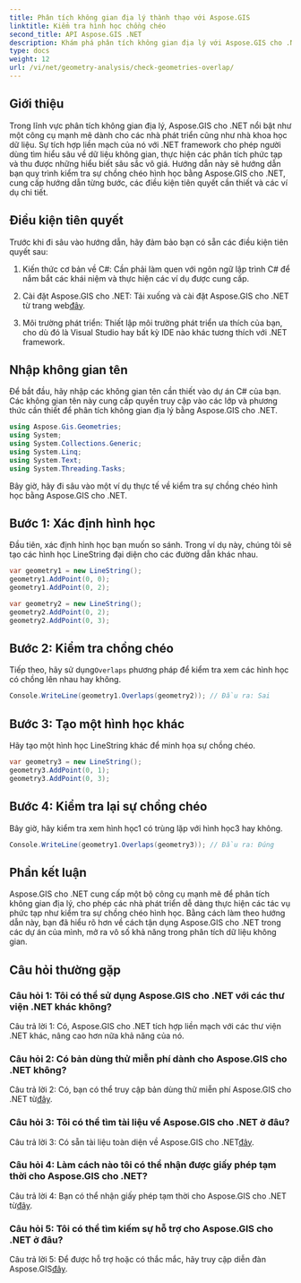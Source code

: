 ```yaml
---
title: Phân tích không gian địa lý thành thạo với Aspose.GIS
linktitle: Kiểm tra hình học chồng chéo
second_title: API Aspose.GIS .NET
description: Khám phá phân tích không gian địa lý với Aspose.GIS cho .NET. Tìm hiểu cách kiểm tra sự chồng chéo hình học với hướng dẫn từng bước.
type: docs
weight: 12
url: /vi/net/geometry-analysis/check-geometries-overlap/
---
```

## Giới thiệu

Trong lĩnh vực phân tích không gian địa lý, Aspose.GIS cho .NET nổi bật như một công cụ mạnh mẽ dành cho các nhà phát triển cũng như nhà khoa học dữ liệu. Sự tích hợp liền mạch của nó với .NET framework cho phép người dùng tìm hiểu sâu về dữ liệu không gian, thực hiện các phân tích phức tạp và thu được những hiểu biết sâu sắc vô giá. Hướng dẫn này sẽ hướng dẫn bạn quy trình kiểm tra sự chồng chéo hình học bằng Aspose.GIS cho .NET, cung cấp hướng dẫn từng bước, các điều kiện tiên quyết cần thiết và các ví dụ chi tiết.

## Điều kiện tiên quyết

Trước khi đi sâu vào hướng dẫn, hãy đảm bảo bạn có sẵn các điều kiện tiên quyết sau:

1. Kiến thức cơ bản về C#: Cần phải làm quen với ngôn ngữ lập trình C# để nắm bắt các khái niệm và thực hiện các ví dụ được cung cấp.

2.  Cài đặt Aspose.GIS cho .NET: Tải xuống và cài đặt Aspose.GIS cho .NET từ trang web[đây](https://releases.aspose.com/gis/net/).

3. Môi trường phát triển: Thiết lập môi trường phát triển ưa thích của bạn, cho dù đó là Visual Studio hay bất kỳ IDE nào khác tương thích với .NET framework.

## Nhập không gian tên

Để bắt đầu, hãy nhập các không gian tên cần thiết vào dự án C# của bạn. Các không gian tên này cung cấp quyền truy cập vào các lớp và phương thức cần thiết để phân tích không gian địa lý bằng Aspose.GIS cho .NET.

```csharp
using Aspose.Gis.Geometries;
using System;
using System.Collections.Generic;
using System.Linq;
using System.Text;
using System.Threading.Tasks;
```

Bây giờ, hãy đi sâu vào một ví dụ thực tế về kiểm tra sự chồng chéo hình học bằng Aspose.GIS cho .NET.

## Bước 1: Xác định hình học

Đầu tiên, xác định hình học bạn muốn so sánh. Trong ví dụ này, chúng tôi sẽ tạo các hình học LineString đại diện cho các đường dẫn khác nhau.

```csharp
var geometry1 = new LineString();
geometry1.AddPoint(0, 0);
geometry1.AddPoint(0, 2);

var geometry2 = new LineString();
geometry2.AddPoint(0, 2);
geometry2.AddPoint(0, 3);
```

## Bước 2: Kiểm tra chồng chéo

 Tiếp theo, hãy sử dụng`Overlaps` phương pháp để kiểm tra xem các hình học có chồng lên nhau hay không.

```csharp
Console.WriteLine(geometry1.Overlaps(geometry2)); // Đầu ra: Sai
```

## Bước 3: Tạo một hình học khác

Hãy tạo một hình học LineString khác để minh họa sự chồng chéo.

```csharp
var geometry3 = new LineString();
geometry3.AddPoint(0, 1);
geometry3.AddPoint(0, 3);
```

## Bước 4: Kiểm tra lại sự chồng chéo

Bây giờ, hãy kiểm tra xem hình học1 có trùng lặp với hình học3 hay không.

```csharp
Console.WriteLine(geometry1.Overlaps(geometry3)); // Đầu ra: Đúng
```

## Phần kết luận

Aspose.GIS cho .NET cung cấp một bộ công cụ mạnh mẽ để phân tích không gian địa lý, cho phép các nhà phát triển dễ dàng thực hiện các tác vụ phức tạp như kiểm tra sự chồng chéo hình học. Bằng cách làm theo hướng dẫn này, bạn đã hiểu rõ hơn về cách tận dụng Aspose.GIS cho .NET trong các dự án của mình, mở ra vô số khả năng trong phân tích dữ liệu không gian.

## Câu hỏi thường gặp

### Câu hỏi 1: Tôi có thể sử dụng Aspose.GIS cho .NET với các thư viện .NET khác không?

Câu trả lời 1: Có, Aspose.GIS cho .NET tích hợp liền mạch với các thư viện .NET khác, nâng cao hơn nữa khả năng của nó.

### Câu hỏi 2: Có bản dùng thử miễn phí dành cho Aspose.GIS cho .NET không?

 Câu trả lời 2: Có, bạn có thể truy cập bản dùng thử miễn phí Aspose.GIS cho .NET từ[đây](https://releases.aspose.com/).

### Câu hỏi 3: Tôi có thể tìm tài liệu về Aspose.GIS cho .NET ở đâu?

 Câu trả lời 3: Có sẵn tài liệu toàn diện về Aspose.GIS cho .NET[đây](https://reference.aspose.com/gis/net/).

### Câu hỏi 4: Làm cách nào tôi có thể nhận được giấy phép tạm thời cho Aspose.GIS cho .NET?

 Câu trả lời 4: Bạn có thể nhận giấy phép tạm thời cho Aspose.GIS cho .NET từ[đây](https://purchase.aspose.com/temporary-license/).

### Câu hỏi 5: Tôi có thể tìm kiếm sự hỗ trợ cho Aspose.GIS cho .NET ở đâu?

Câu trả lời 5: Để được hỗ trợ hoặc có thắc mắc, hãy truy cập diễn đàn Aspose.GIS[đây](https://forum.aspose.com/c/gis/33).